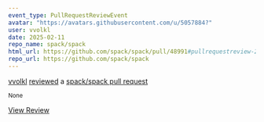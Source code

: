 ```yaml
---
event_type: PullRequestReviewEvent
avatar: "https://avatars.githubusercontent.com/u/5057884?"
user: vvolkl
date: 2025-02-11
repo_name: spack/spack
html_url: https://github.com/spack/spack/pull/48991#pullrequestreview-2609017939
repo_url: https://github.com/spack/spack
---
```


<a href='https://github.com/vvolkl' target='_blank'>vvolkl</a> <a href='https://github.com/spack/spack/pull/48991#pullrequestreview-2609017939' target='_blank'>reviewed</a> a <a href='https://github.com/spack/spack/pull/48991' target='_blank'>spack/spack pull request</a>

<small>None</small>

<a href='https://github.com/spack/spack/pull/48991#pullrequestreview-2609017939' target='_blank'>View Review</a>